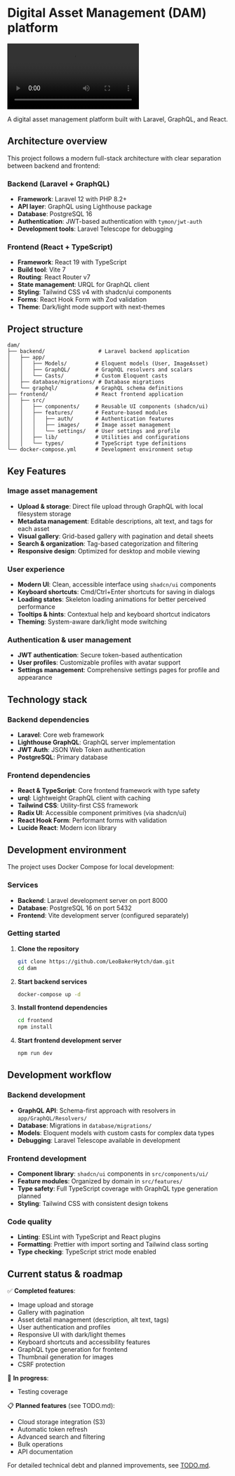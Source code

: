 # Digital Asset Management (DAM) platform

<video
    src="https://github.com/user-attachments/assets/07ee3451-bc00-4084-96fb-f403c0608cda"
    controls
    alt="Screen recording of Digital Asset Management (DAM) platform"></video>

A digital asset management platform built with Laravel, GraphQL, and React.

## Architecture overview

This project follows a modern full-stack architecture with clear separation between backend and frontend:

### Backend (Laravel + GraphQL)
- **Framework**: Laravel 12 with PHP 8.2+
- **API layer**: GraphQL using Lighthouse package
- **Database**: PostgreSQL 16
- **Authentication**: JWT-based authentication with `tymon/jwt-auth`
- **Development tools**: Laravel Telescope for debugging

### Frontend (React + TypeScript)
- **Framework**: React 19 with TypeScript
- **Build tool**: Vite 7
- **Routing**: React Router v7
- **State management**: URQL for GraphQL client
- **Styling**: Tailwind CSS v4 with shadcn/ui components
- **Forms**: React Hook Form with Zod validation
- **Theme**: Dark/light mode support with next-themes

## Project structure

```
dam/
├── backend/                 # Laravel backend application
│   ├── app/
│   │   ├── Models/         # Eloquent models (User, ImageAsset)
│   │   ├── GraphQL/        # GraphQL resolvers and scalars
│   │   └── Casts/          # Custom Eloquent casts
│   ├── database/migrations/ # Database migrations
│   └── graphql/            # GraphQL schema definitions
├── frontend/               # React frontend application
│   ├── src/
│   │   ├── components/     # Reusable UI components (shadcn/ui)
│   │   ├── features/       # Feature-based modules
│   │   │   ├── auth/       # Authentication features
│   │   │   ├── images/     # Image asset management
│   │   │   └── settings/   # User settings and profile
│   │   ├── lib/            # Utilities and configurations
│   │   └── types/          # TypeScript type definitions
└── docker-compose.yml      # Development environment setup
```

## Key Features

### Image asset management
- **Upload & storage**: Direct file upload through GraphQL with local filesystem storage
- **Metadata management**: Editable descriptions, alt text, and tags for each asset
- **Visual gallery**: Grid-based gallery with pagination and detail sheets
- **Search & organization**: Tag-based categorization and filtering
- **Responsive design**: Optimized for desktop and mobile viewing

### User experience
- **Modern UI**: Clean, accessible interface using `shadcn/ui` components
- **Keyboard shortcuts**: Cmd/Ctrl+Enter shortcuts for saving in dialogs
- **Loading states**: Skeleton loading animations for better perceived performance
- **Tooltips & hints**: Contextual help and keyboard shortcut indicators
- **Theming**: System-aware dark/light mode switching

### Authentication & user management
- **JWT authentication**: Secure token-based authentication
- **User profiles**: Customizable profiles with avatar support
- **Settings management**: Comprehensive settings pages for profile and appearance

## Technology stack

### Backend dependencies
- **Laravel**: Core web framework
- **Lighthouse GraphQL**: GraphQL server implementation
- **JWT Auth**: JSON Web Token authentication
- **PostgreSQL**: Primary database

### Frontend dependencies
- **React & TypeScript**: Core frontend framework with type safety
- **urql**: Lightweight GraphQL client with caching
- **Tailwind CSS**: Utility-first CSS framework
- **Radix UI**: Accessible component primitives (via shadcn/ui)
- **React Hook Form**: Performant forms with validation
- **Lucide React**: Modern icon library

## Development environment

The project uses Docker Compose for local development:

### Services
- **Backend**: Laravel development server on port 8000
- **Database**: PostgreSQL 16 on port 5432
- **Frontend**: Vite development server (configured separately)

### Getting started

1. **Clone the repository**
   ```bash
   git clone https://github.com/LeoBakerHytch/dam.git
   cd dam
   ```

2. **Start backend services**
   ```bash
   docker-compose up -d
   ```

3. **Install frontend dependencies**
   ```bash
   cd frontend
   npm install
   ```

4. **Start frontend development server**
   ```bash
   npm run dev
   ```

## Development workflow

### Backend development
- **GraphQL API**: Schema-first approach with resolvers in `app/GraphQL/Resolvers/`
- **Database**: Migrations in `database/migrations/`
- **Models**: Eloquent models with custom casts for complex data types
- **Debugging**: Laravel Telescope available in development

### Frontend development
- **Component library**: `shadcn/ui` components in `src/components/ui/`
- **Feature modules**: Organized by domain in `src/features/`
- **Type safety**: Full TypeScript coverage with GraphQL type generation planned
- **Styling**: Tailwind CSS with consistent design tokens

### Code quality
- **Linting**: ESLint with TypeScript and React plugins
- **Formatting**: Prettier with import sorting and Tailwind class sorting
- **Type checking**: TypeScript strict mode enabled

## Current status & roadmap

✅ **Completed features**:
- Image upload and storage
- Gallery with pagination
- Asset detail management (description, alt text, tags)
- User authentication and profiles
- Responsive UI with dark/light themes
- Keyboard shortcuts and accessibility features
- GraphQL type generation for frontend
- Thumbnail generation for images
- CSRF protection

🚧 **In progress**:
- Testing coverage

📋 **Planned features** (see TODO.md):
- Cloud storage integration (S3)
- Automatic token refresh
- Advanced search and filtering
- Bulk operations
- API documentation

For detailed technical debt and planned improvements, see [TODO.md](TODO.md).
